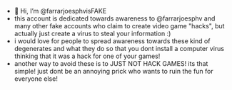 - 👋 Hi, I’m @farrarjoesphvisFAKE
- this account is dedicated towards awareness to @farrarjoesphv and many other fake accounts who claim to create video game "hacks", but actually just create a virus to steal your information :)
- i would love for people to spread awareness towards these kind of degenerates and what they do so that you dont install a computer virus thinking that it was a hack for one of your games!
- another way to avoid these is to JUST NOT HACK GAMES! its that simple! just dont be an annoying prick who wants to ruin the fun for everyone else!

<!---
farrarjoesphvisFAKE/farrarjoesphvisFAKE is a ✨ special ✨ repository because its `README.md` (this file) appears on your GitHub profile.
You can click the Preview link to take a look at your changes.
--->
